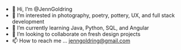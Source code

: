 - 👋 Hi, I’m @JennGoldring
- 👀 I’m interested in photography, poetry, pottery, UX, and full stack development
- 🌱 I’m currently learning Java, Python, SQL, and Angular
- 💞️ I’m looking to collaborate on fresh design projects
- 📫 How to reach me ... jenngoldring@gmail.com

